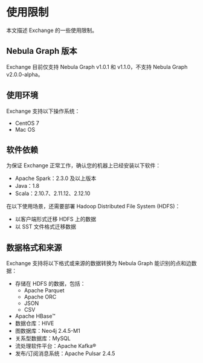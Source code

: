 # 使用限制

本文描述 Exchange 的一些使用限制。

## Nebula Graph 版本

Exchange 目前仅支持 Nebula Graph v1.0.1 和 v1.1.0，不支持 Nebula Graph v2.0.0-alpha。

## 使用环境

Exchange 支持以下操作系统：

- CentOS 7
- Mac OS

## 软件依赖

为保证 Exchange 正常工作，确认您的机器上已经安装以下软件：

- Apache Spark：2.3.0 及以上版本
- Java：1.8
- Scala：2.10.7、2.11.12、2.12.10

在以下使用场景，还需要部署 Hadoop Distributed File System (HDFS)：

- 以客户端形式迁移 HDFS 上的数据
- 以 SST 文件格式迁移数据

## 数据格式和来源

Exchange 支持将以下格式或来源的数据转换为 Nebula Graph 能识别的点和边数据：

- 存储在 HDFS 的数据，包括：
  - Apache Parquet
  - Apache ORC
  - JSON
  - CSV
- Apache HBase&trade;
- 数据仓库：HIVE
- 图数据库：Neo4j 2.4.5-M1
- 关系型数据库：MySQL
- 流处理软件平台：Apache Kafka&reg;
- 发布/订阅消息系统：Apache Pulsar 2.4.5
